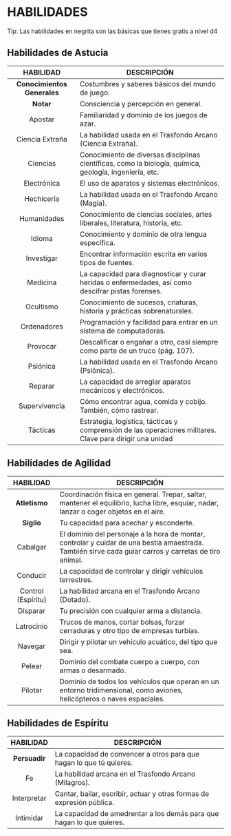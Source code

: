 HABILIDADES
=========

Tip: Las habilidades en negrita son las básicas que tienes gratis a nivel d4



Habilidades de Astucia
-----


| HABILIDAD | DESCRIPCIÓN |
| :----:   |  ----- |
| **Conocimientos Generales** | Costumbres y saberes básicos del mundo de juego.|
| **Notar** | Consciencia y percepción en general.|
|Apostar | Familiaridad y dominio de los juegos de azar.|
|Ciencia Extraña | La habilidad usada en el Trasfondo Arcano (Ciencia Extraña).||
|Ciencias | Conocimiento de diversas disciplinas científicas, como la biología, química, geología, ingeniería, etc.|
|Electrónica | El uso de aparatos y sistemas electrónicos.|
|Hechicería | La habilidad usada en el Trasfondo Arcano (Magia).|
|Humanidades | Conocimiento de ciencias sociales, artes liberales, literatura, historia, etc.|
|Idioma | Conocimiento y dominio de otra lengua específica.|
|Investigar | Encontrar información escrita en varios tipos de fuentes.|
|Medicina | La capacidad para diagnosticar y curar heridas o enfermedades, así como descifrar pistas forenses.|
|Ocultismo | Conocimiento de sucesos, criaturas, historia y prácticas sobrenaturales.|
|Ordenadores | Programación y facilidad para entrar en un sistema de computadoras.|
|Provocar | Descalificar o engañar a otro, casi siempre como parte de un truco (pág. 107).|
|Psiónica | La habilidad usada en el Trasfondo Arcano (Psiónica).|
|Reparar | La capacidad de arreglar aparatos mecánicos y electrónicos.|
|Supervivencia | Cómo encontrar agua, comida y cobijo. También, cómo rastrear.|
|Tácticas | Estrategia, logística, tácticas y comprensión de las operaciones militares. Clave para dirigir una unidad|


Habilidades de Agilidad
-----

| HABILIDAD | DESCRIPCIÓN |
| :----:   |  ----- |
| **Atletismo** | Coordinación física en general. Trepar, saltar, mantener el equilibrio, lucha libre, esquiar, nadar, lanzar o coger objetos en el aire.|
| **Sigilo** | Tu capacidad para acechar y esconderte.|
|Cabalgar | El dominio del personaje a la hora de montar, controlar y cuidar de una bestia amaestrada. También sirve cada guiar carros y carretas de tiro animal.|
|Conducir | La capacidad de controlar y dirigir vehículos terrestres.|
|Control (Espíritu)| La habilidad arcana en el Trasfondo Arcano (Dotado).|
|Disparar | Tu precisión con cualquier arma a distancia.|
|Latrocinio | Trucos de manos, cortar bolsas, forzar cerraduras y otro tipo de empresas turbias.|
|Navegar | Dirigir y pilotar un vehículo acuático, del tipo que sea.|
|Pelear | Dominio del combate cuerpo a cuerpo, con armas o desarmado.|
|Pilotar | Dominio de todos los vehículos que operan en un entorno tridimensional, como aviones, helicópteros o naves espaciales.|


Habilidades de Espíritu
-----

| HABILIDAD | DESCRIPCIÓN |
| :----:   |  ----- |
| **Persuadir** | La capacidad de convencer a otros para que hagan lo que tú quieres.|
|Fe | La habilidad arcana en el Trasfondo Arcano (Milagros).|
|Interpretar | Cantar, bailar, escribir, actuar y otras formas de expresión pública.|
|Intimidar | La capacidad de amedrentar a los demás para que hagan lo que quieres.|

